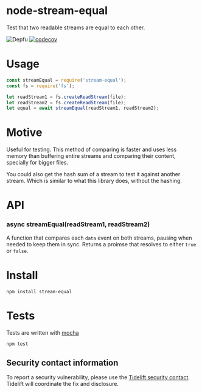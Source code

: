 # node-stream-equal

Test that two readable streams are equal to each other.

![Depfu](https://img.shields.io/depfu/fent/node-stream-equal)
[![codecov](https://codecov.io/gh/fent/node-stream-equal/branch/master/graph/badge.svg)](https://codecov.io/gh/fent/node-stream-equal)

# Usage

```js
const streamEqual = require('stream-equal');
const fs = require('fs');

let readStream1 = fs.createReadStream(file);
let readStream2 = fs.createReadStream(file);
let equal = await streamEqual(readStream1, readStream2);
```


# Motive
Useful for testing. This method of comparing is faster and uses less memory than buffering entire streams and comparing their content, specially for bigger files.

You could also get the hash sum of a stream to test it against another stream. Which is similar to what this library does, without the hashing.


# API
### async streamEqual(readStream1, readStream2)

A function that compares each `data` event on both streams, pausing when needed to keep them in sync. Returns a proimse that resolves to either `true` or `false`.


# Install

    npm install stream-equal


# Tests
Tests are written with [mocha](https://mochajs.org)

```bash
npm test
```

## Security contact information

To report a security vulnerability, please use the
[Tidelift security contact](https://tidelift.com/security).
Tidelift will coordinate the fix and disclosure.
